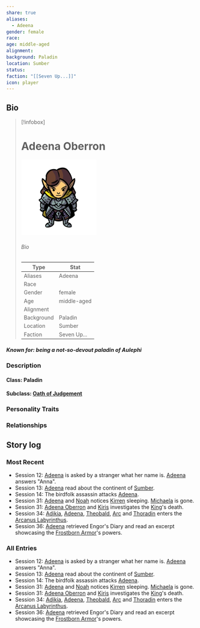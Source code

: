 ```yaml
---
share: true
aliases:
  - Adeena
gender: female
race: 
age: middle-aged
alignment: 
background: Paladin
location: Sumber
status: 
faction: "[[Seven Up...]]"
icon: player
---
```

## Bio
> [!infobox]
> # Adeena Oberron
> ![cover hsmall](../zzz_attachments/Adeena.png)
> ###### Bio
> | Type | Stat |
> | ---- | ---- |
> | Aliases | Adeena|
> | Race|  |
> | Gender| female|
> | Age | middle-aged|
> | Alignment|| 
> | Background| Paladin|
> | Location|  Sumber|
> | Faction| Seven Up...| 
##### Known for: being a not-so-devout paladin of Aulephi
### Description
#### Class: Paladin
#### Subclass: [Oath of Judgement](https://www.dandwiki.com/wiki/Oath_of_Judgement_(5e_Subclass))
### Personality Traits
### Relationships
## Story log
### Most Recent
- Session 12: [Adeena](Adeena%20Oberron.md) is asked by a stranger what her name is. [Adeena](Adeena%20Oberron.md) answers "Anna".
- Session 13: [Adeena](Adeena%20Oberron.md) read about the continent of [Sumber](Sumber.md).
- Session 14: The birdfolk assassin attacks [Adeena](Adeena%20Oberron.md).
- Session 31: [Adeena](Adeena%20Oberron.md) and [Noah](Noah%20Skie.md) notices [Kirren](Kirren%20Acquermann.md) sleeping. [Michaela](Michaela%20Randall.md) is gone.
- Session 31: [Adeena Oberron](Adeena%20Oberron.md) and [Kiris](Kiris%20Acquermann.md) investigates the [King](Riordan%20Kyp.md)'s death.
- Session 34: [Adikia](Adikia%20Unalome.md), [Adeena](Adeena%20Oberron.md), [Theobald](Theobald%20Clayhollow.md), [Arc](Arc.md) and [Thoradin](Thoradin%20Goodman.md) enters the [Arcanus Labyrinthus](Arcanus%20Labyrinthus.md).
- Session 36: [Adeena](Adeena%20Oberron.md) retrieved Engor's Diary and read an excerpt showcasing the [Frostborn Armor](Frostborn%20Armor.md)'s powers.

### All Entries
- Session 12: [Adeena](Adeena%20Oberron.md) is asked by a stranger what her name is. [Adeena](Adeena%20Oberron.md) answers "Anna".
- Session 13: [Adeena](Adeena%20Oberron.md) read about the continent of [Sumber](Sumber.md).
- Session 14: The birdfolk assassin attacks [Adeena](Adeena%20Oberron.md).
- Session 31: [Adeena](Adeena%20Oberron.md) and [Noah](Noah%20Skie.md) notices [Kirren](Kirren%20Acquermann.md) sleeping. [Michaela](Michaela%20Randall.md) is gone.
- Session 31: [Adeena Oberron](Adeena%20Oberron.md) and [Kiris](Kiris%20Acquermann.md) investigates the [King](Riordan%20Kyp.md)'s death.
- Session 34: [Adikia](Adikia%20Unalome.md), [Adeena](Adeena%20Oberron.md), [Theobald](Theobald%20Clayhollow.md), [Arc](Arc.md) and [Thoradin](Thoradin%20Goodman.md) enters the [Arcanus Labyrinthus](Arcanus%20Labyrinthus.md).
- Session 36: [Adeena](Adeena%20Oberron.md) retrieved Engor's Diary and read an excerpt showcasing the [Frostborn Armor](Frostborn%20Armor.md)'s powers.
